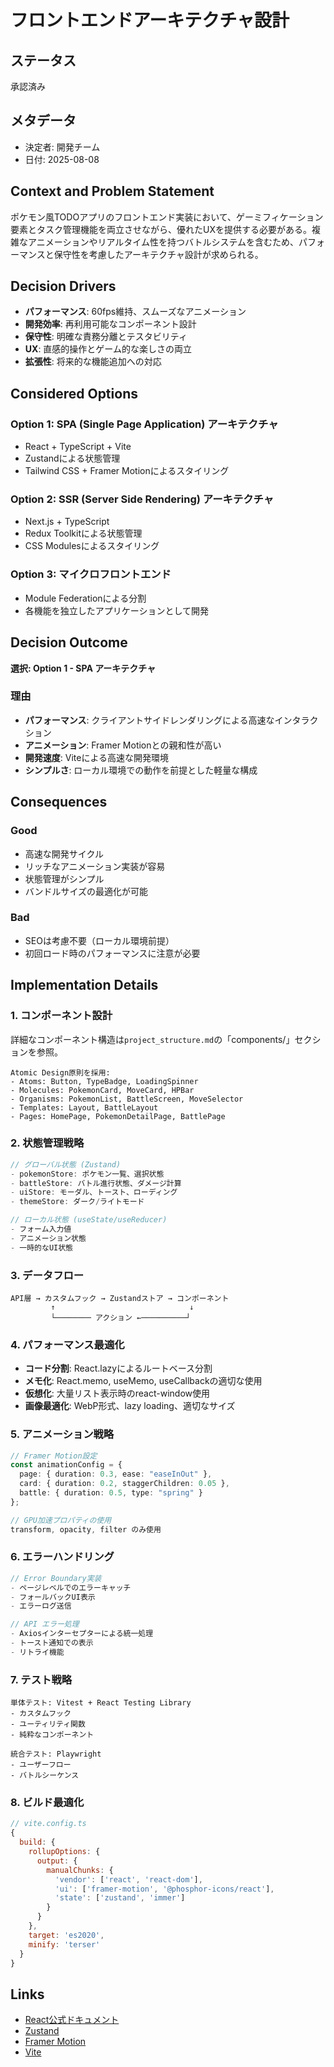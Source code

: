 # フロントエンドアーキテクチャ設計

## ステータス

承認済み

## メタデータ

* 決定者: 開発チーム
* 日付: 2025-08-08

## Context and Problem Statement

ポケモン風TODOアプリのフロントエンド実装において、ゲーミフィケーション要素とタスク管理機能を両立させながら、優れたUXを提供する必要がある。複雑なアニメーションやリアルタイム性を持つバトルシステムを含むため、パフォーマンスと保守性を考慮したアーキテクチャ設計が求められる。

## Decision Drivers

* **パフォーマンス**: 60fps維持、スムーズなアニメーション
* **開発効率**: 再利用可能なコンポーネント設計
* **保守性**: 明確な責務分離とテスタビリティ
* **UX**: 直感的操作とゲーム的な楽しさの両立
* **拡張性**: 将来的な機能追加への対応

## Considered Options

### Option 1: SPA (Single Page Application) アーキテクチャ
* React + TypeScript + Vite
* Zustandによる状態管理
* Tailwind CSS + Framer Motionによるスタイリング

### Option 2: SSR (Server Side Rendering) アーキテクチャ
* Next.js + TypeScript
* Redux Toolkitによる状態管理
* CSS Modulesによるスタイリング

### Option 3: マイクロフロントエンド
* Module Federationによる分割
* 各機能を独立したアプリケーションとして開発

## Decision Outcome

**選択: Option 1 - SPA アーキテクチャ**

### 理由
* **パフォーマンス**: クライアントサイドレンダリングによる高速なインタラクション
* **アニメーション**: Framer Motionとの親和性が高い
* **開発速度**: Viteによる高速な開発環境
* **シンプルさ**: ローカル環境での動作を前提とした軽量な構成

## Consequences

### Good
* 高速な開発サイクル
* リッチなアニメーション実装が容易
* 状態管理がシンプル
* バンドルサイズの最適化が可能

### Bad
* SEOは考慮不要（ローカル環境前提）
* 初回ロード時のパフォーマンスに注意が必要

## Implementation Details

### 1. コンポーネント設計

詳細なコンポーネント構造は`project_structure.md`の「components/」セクションを参照。

```
Atomic Design原則を採用:
- Atoms: Button, TypeBadge, LoadingSpinner
- Molecules: PokemonCard, MoveCard, HPBar
- Organisms: PokemonList, BattleScreen, MoveSelector
- Templates: Layout, BattleLayout
- Pages: HomePage, PokemonDetailPage, BattlePage
```

### 2. 状態管理戦略

```typescript
// グローバル状態 (Zustand)
- pokemonStore: ポケモン一覧、選択状態
- battleStore: バトル進行状態、ダメージ計算
- uiStore: モーダル、トースト、ローディング
- themeStore: ダーク/ライトモード

// ローカル状態 (useState/useReducer)
- フォーム入力値
- アニメーション状態
- 一時的なUI状態
```

### 3. データフロー

```
API層 → カスタムフック → Zustandストア → コンポーネント
         ↑                              ↓
         └──────── アクション ←──────────┘
```

### 4. パフォーマンス最適化

* **コード分割**: React.lazyによるルートベース分割
* **メモ化**: React.memo, useMemo, useCallbackの適切な使用
* **仮想化**: 大量リスト表示時のreact-window使用
* **画像最適化**: WebP形式、lazy loading、適切なサイズ

### 5. アニメーション戦略

```typescript
// Framer Motion設定
const animationConfig = {
  page: { duration: 0.3, ease: "easeInOut" },
  card: { duration: 0.2, staggerChildren: 0.05 },
  battle: { duration: 0.5, type: "spring" }
};

// GPU加速プロパティの使用
transform, opacity, filter のみ使用
```

### 6. エラーハンドリング

```typescript
// Error Boundary実装
- ページレベルでのエラーキャッチ
- フォールバックUI表示
- エラーログ送信

// API エラー処理
- Axiosインターセプターによる統一処理
- トースト通知での表示
- リトライ機能
```

### 7. テスト戦略

```
単体テスト: Vitest + React Testing Library
- カスタムフック
- ユーティリティ関数
- 純粋なコンポーネント

統合テスト: Playwright
- ユーザーフロー
- バトルシーケンス
```

### 8. ビルド最適化

```javascript
// vite.config.ts
{
  build: {
    rollupOptions: {
      output: {
        manualChunks: {
          'vendor': ['react', 'react-dom'],
          'ui': ['framer-motion', '@phosphor-icons/react'],
          'state': ['zustand', 'immer']
        }
      }
    },
    target: 'es2020',
    minify: 'terser'
  }
}
```

## Links

* [React公式ドキュメント](https://react.dev)
* [Zustand](https://github.com/pmndrs/zustand)
* [Framer Motion](https://www.framer.com/motion/)
* [Vite](https://vitejs.dev)
